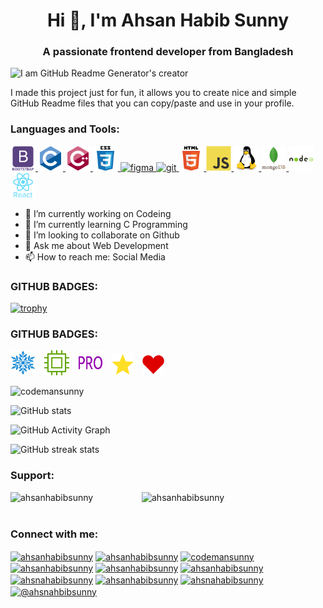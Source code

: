 <h1 align="center">Hi 👋, I'm Ahsan Habib Sunny</h1>
<h3 align="center">A passionate frontend developer from Bangladesh</h3>

![I am GitHub Readme Generator's creator](https://scontent.fdac138-1.fna.fbcdn.net/v/t39.30808-6/260622993_2069385413236023_433625474335641902_n.png?_nc_cat=102&ccb=1-5&_nc_sid=730e14&_nc_eui2=AeFCzwDtd3ZybacLGtmYB2Q5OSTU1QHAv_w5JNTVAcC__FiZnMHxBMZopAiK4yn12L8Q2_aXCUgzewCfv1bXD8A-&_nc_ohc=ow1NrcO-PiAAX-Sn2LO&_nc_ht=scontent.fdac138-1.fna&oh=a9a17d131db38b9525ca719e9fcd1824&oe=61AB83E0)

I made this project just for fun, it allows you to create nice and simple GitHub Readme files that you can copy/paste and use in your profile.

<h3 align="left">Languages and Tools:</h3>
<p align="left"> <a href="https://getbootstrap.com" target="_blank" rel="noreferrer"> <img src="https://raw.githubusercontent.com/devicons/devicon/master/icons/bootstrap/bootstrap-plain-wordmark.svg" alt="bootstrap" width="40" height="40"/> </a> <a href="https://www.cprogramming.com/" target="_blank" rel="noreferrer"> <img src="https://raw.githubusercontent.com/devicons/devicon/master/icons/c/c-original.svg" alt="c" width="40" height="40"/> </a> <a href="https://www.w3schools.com/cpp/" target="_blank" rel="noreferrer"> <img src="https://raw.githubusercontent.com/devicons/devicon/master/icons/cplusplus/cplusplus-original.svg" alt="cplusplus" width="40" height="40"/> </a> <a href="https://www.w3schools.com/css/" target="_blank" rel="noreferrer"> <img src="https://raw.githubusercontent.com/devicons/devicon/master/icons/css3/css3-original-wordmark.svg" alt="css3" width="40" height="40"/> </a> <a href="https://www.figma.com/" target="_blank" rel="noreferrer"> <img src="https://www.vectorlogo.zone/logos/figma/figma-icon.svg" alt="figma" width="40" height="40"/> </a> <a href="https://git-scm.com/" target="_blank" rel="noreferrer"> <img src="https://www.vectorlogo.zone/logos/git-scm/git-scm-icon.svg" alt="git" width="40" height="40"/> </a> <a href="https://www.w3.org/html/" target="_blank" rel="noreferrer"> <img src="https://raw.githubusercontent.com/devicons/devicon/master/icons/html5/html5-original-wordmark.svg" alt="html5" width="40" height="40"/> </a> <a href="https://developer.mozilla.org/en-US/docs/Web/JavaScript" target="_blank" rel="noreferrer"> <img src="https://raw.githubusercontent.com/devicons/devicon/master/icons/javascript/javascript-original.svg" alt="javascript" width="40" height="40"/> </a> <a href="https://www.linux.org/" target="_blank" rel="noreferrer"> <img src="https://raw.githubusercontent.com/devicons/devicon/master/icons/linux/linux-original.svg" alt="linux" width="40" height="40"/> </a> <a href="https://www.mongodb.com/" target="_blank" rel="noreferrer"> <img src="https://raw.githubusercontent.com/devicons/devicon/master/icons/mongodb/mongodb-original-wordmark.svg" alt="mongodb" width="40" height="40"/> </a> <a href="https://nodejs.org" target="_blank" rel="noreferrer"> <img src="https://raw.githubusercontent.com/devicons/devicon/master/icons/nodejs/nodejs-original-wordmark.svg" alt="nodejs" width="40" height="40"/> </a> <a href="https://reactjs.org/" target="_blank" rel="noreferrer"> <img src="https://raw.githubusercontent.com/devicons/devicon/master/icons/react/react-original-wordmark.svg" alt="react" width="40" height="40"/> </a> </p>


- 🔭 I’m currently working on Codeing 
- 🌱 I’m currently learning C Programming 
- 👯 I’m looking to collaborate on Github 
- 💬 Ask me about Web Development 
- 📫 How to reach me: Social Media 

<h3 align="left">GITHUB BADGES:</h3>

[![trophy](https://github-profile-trophy.vercel.app/?username=codemansunny)](https://github.com/ryo-ma/github-profile-trophy)

<h3 align="left">GITHUB BADGES:</h3>
<a href='https://archiveprogram.github.com/'><img src='https://raw.githubusercontent.com/acervenky/animated-github-badges/master/assets/acbadge.gif' width='40' height='40'></a> <a href='https://docs.github.com/en/developers'><img src='https://raw.githubusercontent.com/acervenky/animated-github-badges/master/assets/devbadge.gif' width='40' height='40'></a> <a href='https://github.com/pricing'><img src='https://raw.githubusercontent.com/acervenky/animated-github-badges/master/assets/pro.gif' width='40' height='40'></a> <a href='https://stars.github.com/'><img src='https://raw.githubusercontent.com/acervenky/animated-github-badges/master/assets/starbadge.gif' width='35' height='35'></a> <a href='https://docs.github.com/en/github/supporting-the-open-source-community-with-github-sponsors'><img src='https://raw.githubusercontent.com/acervenky/animated-github-badges/master/assets/sponsorbadge.gif' width='35' height='35'></a>


<p><img align="left" src="https://github-readme-stats.vercel.app/api/top-langs?username=codemansunny&show_icons=true&locale=en&layout=compact" alt="codemansunny" /></p><br>

![GitHub stats](https://github-readme-stats.vercel.app/api?username=codemansunny&show_icons=true&count_private=true)  

![GitHub Activity Graph](https://activity-graph.herokuapp.com/graph?username=codemansunny)  

![GitHub streak stats](https://github-readme-streak-stats.herokuapp.com/?user=codemansunny)  


<h3 align="left">Support:</h3>
<p><a href="https://www.buymeacoffee.com/ahsanhabibsunny"> <img align="left" src="https://cdn.buymeacoffee.com/buttons/v2/default-yellow.png" height="50" width="210" alt="ahsanhabibsunny" /></a><a href="https://ko-fi.com/ahsanhabibsunny"> <img align="left" src="https://cdn.ko-fi.com/cdn/kofi3.png?v=3" height="50" width="210" alt="ahsanhabibsunny" /></a></p><br><br>

<h3 align="left">Connect with me:</h3>
<p align="left">
<a href="https://codepen.io/ahsanhabibsunny" target="blank"><img align="center" src="https://raw.githubusercontent.com/rahuldkjain/github-profile-readme-generator/master/src/images/icons/Social/codepen.svg" alt="ahsanhabibsunny" height="30" width="40" /></a>
<a href="https://dev.to/ahsanhabibsunny" target="blank"><img align="center" src="https://raw.githubusercontent.com/rahuldkjain/github-profile-readme-generator/master/src/images/icons/Social/devto.svg" alt="ahsanhabibsunny" height="30" width="40" /></a>
<a href="https://twitter.com/codemansunny" target="blank"><img align="center" src="https://raw.githubusercontent.com/rahuldkjain/github-profile-readme-generator/master/src/images/icons/Social/twitter.svg" alt="codemansunny" height="30" width="40" /></a>
<a href="https://linkedin.com/in/ahsanhabibsunny" target="blank"><img align="center" src="https://raw.githubusercontent.com/rahuldkjain/github-profile-readme-generator/master/src/images/icons/Social/linked-in-alt.svg" alt="ahsanhabibsunny" height="30" width="40" /></a>
<a href="https://stackoverflow.com/users/ahsanhabibsunny" target="blank"><img align="center" src="https://raw.githubusercontent.com/rahuldkjain/github-profile-readme-generator/master/src/images/icons/Social/stack-overflow.svg" alt="ahsanhabibsunny" height="30" width="40" /></a>
<a href="https://codesandbox.com/ahsanhabibsunny" target="blank"><img align="center" src="https://raw.githubusercontent.com/rahuldkjain/github-profile-readme-generator/master/src/images/icons/Social/codesandbox.svg" alt="ahsanhabibsunny" height="30" width="40" /></a>
<a href="https://fb.com/ahsnahabibsunny" target="blank"><img align="center" src="https://raw.githubusercontent.com/rahuldkjain/github-profile-readme-generator/master/src/images/icons/Social/facebook.svg" alt="ahsnahabibsunny" height="30" width="40" /></a>
<a href="https://dribbble.com/ahsanhabibsunny" target="blank"><img align="center" src="https://raw.githubusercontent.com/rahuldkjain/github-profile-readme-generator/master/src/images/icons/Social/dribbble.svg" alt="ahsanhabibsunny" height="30" width="40" /></a>
<a href="https://hashnode.com/ahsnahabibsunny" target="blank"><img align="center" src="https://raw.githubusercontent.com/rahuldkjain/github-profile-readme-generator/master/src/images/icons/Social/hashnode.svg" alt="ahsnahabibsunny" height="30" width="40" /></a>
<a href="https://medium.com/@ahsnahbibsunny" target="blank"><img align="center" src="https://raw.githubusercontent.com/rahuldkjain/github-profile-readme-generator/master/src/images/icons/Social/medium.svg" alt="@ahsnahbibsunny" height="30" width="40" /></a>
</p>
